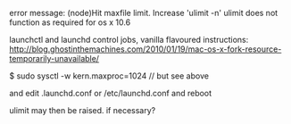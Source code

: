 error message: (node)Hit maxfile limit. Increase 'ulimit -n'
ulimit does not function as required for os x 10.6

launchctl and launchd control jobs, 
vanilla flavoured instructions: http://blog.ghostinthemachines.com/2010/01/19/mac-os-x-fork-resource-temporarily-unavailable/

$ sudo sysctl -w kern.maxproc=1024   // but see above

and edit .launchd.conf or /etc/launchd.conf and reboot

ulimit may then be raised. if necessary?
